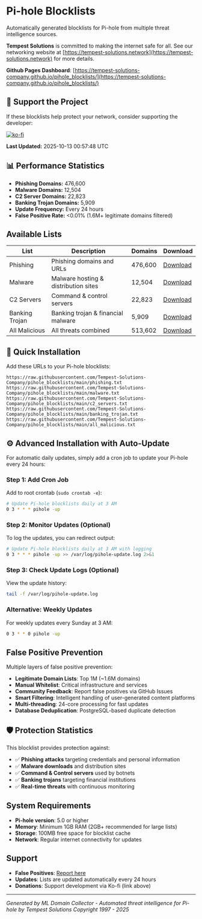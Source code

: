 # Pi-hole Blocklists

Automatically generated blocklists for Pi-hole from multiple threat intelligence sources.

**Tempest Solutions** is committed to making the internet safe for all. See our networking website at [https://tempest-solutions.network](https://tempest-solutions.network) for more details. 

**Github Pages Dashboard**: [https://tempest-solutions-company.github.io/pihole_blocklists/](https://tempest-solutions-company.github.io/pihole_blocklists/)

## 💝 Support the Project

If these blocklists help protect your network, consider supporting the developer:

[![ko-fi](https://ko-fi.com/img/githubbutton_sm.svg)](https://ko-fi.com/J3J31HZAUU)

**Last Updated:** 2025-10-13 00:57:48 UTC

## 📊 Performance Statistics

- **Phishing Domains:** 476,600
- **Malware Domains:** 12,504
- **C2 Server Domains:** 22,823
- **Banking Trojan Domains:** 5,909
- **Update Frequency:** Every 24 hours
- **False Positive Rate:** <0.01% (1.6M+ legitimate domains filtered)

## Available Lists

| List | Description | Domains | Download |
|------|-------------|---------|----------|
| Phishing | Phishing domains and URLs | 476,600 | [Download](phishing.txt) |
| Malware | Malware hosting & distribution sites | 12,504 | [Download](malware.txt) |
| C2 Servers | Command & control servers | 22,823 | [Download](c2_servers.txt) |
| Banking Trojan | Banking trojan & financial malware | 5,909 | [Download](banking_trojan.txt) |
| All Malicious | All threats combined | 513,602 | [Download](all_malicious.txt) |

## 🚀 Quick Installation

Add these URLs to your Pi-hole blocklists:

```
https://raw.githubusercontent.com/Tempest-Solutions-Company/pihole_blocklists/main/phishing.txt
https://raw.githubusercontent.com/Tempest-Solutions-Company/pihole_blocklists/main/malware.txt
https://raw.githubusercontent.com/Tempest-Solutions-Company/pihole_blocklists/main/c2_servers.txt
https://raw.githubusercontent.com/Tempest-Solutions-Company/pihole_blocklists/main/banking_trojan.txt
https://raw.githubusercontent.com/Tempest-Solutions-Company/pihole_blocklists/main/all_malicious.txt
```

## ⚙️ Advanced Installation with Auto-Update

For automatic daily updates, simply add a cron job to update your Pi-hole every 24 hours:

### Step 1: Add Cron Job

Add to root crontab (`sudo crontab -e`):

```bash
# Update Pi-hole blocklists daily at 3 AM
0 3 * * * pihole -up
```

### Step 2: Monitor Updates (Optional)

To log the updates, you can redirect output:

```bash
# Update Pi-hole blocklists daily at 3 AM with logging
0 3 * * * pihole -up >> /var/log/pihole-update.log 2>&1
```

### Step 3: Check Update Logs (Optional)

View the update history:

```bash
tail -f /var/log/pihole-update.log
```

### Alternative: Weekly Updates

For weekly updates every Sunday at 3 AM:

```bash
0 3 * * 0 pihole -up
```

## False Positive Prevention

Multiple layers of false positive prevention:

- **Legitimate Domain Lists**: Top 1M (~1.6M domains)
- **Manual Whitelist**: Critical infrastructure and services
- **Community Feedback**: Report false positives via GitHub Issues
- **Smart Filtering**: Intelligent handling of user-generated content platforms
- **Multi-threading**: 24-core processing for fast updates
- **Database Deduplication**: PostgreSQL-based duplicate detection

## 🛡️ Protection Statistics

This blocklist provides protection against:

- ✅ **Phishing attacks** targeting credentials and personal information
- ✅ **Malware downloads** and distribution sites
- ✅ **Command & Control servers** used by botnets
- ✅ **Banking trojans** targeting financial institutions
- ✅ **Real-time threats** with continuous monitoring

## System Requirements

- **Pi-hole version**: 5.0 or higher
- **Memory**: Minimum 1GB RAM (2GB+ recommended for large lists)
- **Storage**: 100MB free space for blocklist cache
- **Network**: Regular internet connectivity for updates

## Support

- **False Positives**: [Report here](https://github.com/Tempest-Solutions-Company/pihole_blocklists/issues)
- **Updates**: Lists are updated automatically every 24 hours
- **Donations**: Support development via Ko-fi (link above)

---

*Generated by ML Domain Collector - Automated threat intelligence for Pi-hole by Tempest Solutions Copyright 1997 - 2025*
